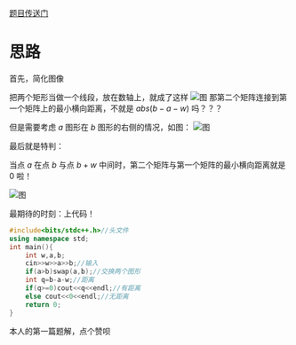 [题目传送门](https://www.luogu.com.cn/problem/AT2344)

# 思路
首先，简化图像

把两个矩形当做一个线段，放在数轴上，就成了这样
![图](https://cdn.luogu.com.cn/upload/image_hosting/zw62g4m7.png)
那第二个矩阵连接到第一个矩阵上的最小横向距离，不就是 $abs(b-a-w)$ 吗？？？

但是需要考虑 $a$ 图形在 $b$ 图形的右侧的情况，如图：
![图](https://cdn.luogu.com.cn/upload/image_hosting/gw7ygnjh.png)

最后就是特判：

当点 $a$ 在点 $b$ 与点 $b+w$ 中间时，第二个矩阵与第一个矩阵的最小横向距离就是 $0$ 啦！

![图](https://cdn.luogu.com.cn/upload/image_hosting/pg0tt6ik.png)


最期待的时刻：上代码！
```cpp
#include<bits/stdc++.h>//头文件
using namespace std;
int main(){
	int w,a,b;
	cin>>w>>a>>b;//输入
	if(a>b)swap(a,b);//交换两个图形
	int q=b-a-w;//距离
	if(q>=0)cout<<q<<endl;//有距离
	else cout<<0<<endl;//无距离
	return 0;
}
```

本人的第一篇题解，点个赞呗